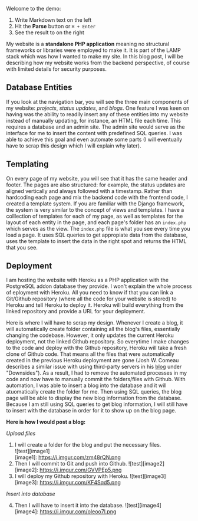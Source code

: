 Welcome to the demo:

1. Write Markdown text on the left
2. Hit the __Parse__ button or `⌘ + Enter`
3. See the result to on the right

My website is a **standalone PHP application** meaning no structural frameworks or libraries were employed to make it. It is part of the LAMP stack which was how I wanted to make my site. In this blog post, I will be describing how my website works from the backend perspective, of course with limited details for security purposes.  

## Database Entities
If you look at the navigation bar, you will see the three main components of my website: *projects*, *status updates*, and *blogs*. One feature I was keen on having was the ability to readily insert any of these entities into my website instead of manually updating, for instance, an HTML file each time. This requires a database and an admin site. The admin site would serve as the interface for me to insert the content with predefined SQL queries. I was able to achieve this goal and even automate some parts (I will eventually have to scrap this design which I will explain why later). 

## Templating
On every page of my website, you will see that it has the same header and footer. The pages are also structured: for example, the status updates are aligned vertically and always followed with a timestamp. Rather than hardcoding each page and mix the backend code with the frontend code, I created a template system. If you are familiar with the Django framework, the system is very similar to the concept of views and templates. I have a colllection of templates for each of my page, as well as templates for the layout of each entity in the page, and each page's folder has an `index.php` which serves as the view. The `index.php` file is what you see every time you load a page. It uses SQL queries to get appropiate data from the database, uses the template to insert the data in the right spot and returns the HTML that you see.

## Deployment
I am hosting the website with Heroku as a PHP application with the PostgreSQL addon database they provide. I won't explain the whole process of eployment with Heroku. All you need to know if that you can link a Git/Github repository (where all the code for your website is stored) to Heroku and tell Heroku to deploy it. Heroku will build everything from the linked repository and provide a URL for your deployment.  
  

Here is where I will have to scrap my design. Whenever I create a blog, it will automatically create folder containing all the blog's files, essentially changing the codebase. However, it only updates the current Heroku deployment, not the linked Github repository. So everytime I make changes to the code and deploy with the Github repository, Heroku will take a fresh clone of Github code. That means all the files that were automatically created in the previous Heroku deployment are gone (Josh W. Comeau describes a similar issue with using third-party servers in his [blog](https://www.joshwcomeau.com/blog/how-i-built-my-blog/) under "Downsides"). As a result, I had to remove the automated processes in my code and now have to manually commit the folders/files with Github. With automation, I was able to insert a blog into the database and it will atuomatically create the folder for me. Then using SQL queries, the blog page will be able to display the new blog information from the database. Because I am still using SQL queries to get blog information, I will still have to insert with the database in order for it to show up on the blog page.

**Here is how I would post a blog:**

*Upload files*  

1. I will create a folder for the blog and put the necessary files.  
![test][image1]  
[image1]: https://i.imgur.com/zm48rQN.png
2. Then I will commit to Git and push into Github.
![test][image2]  
[image2]: https://i.imgur.com/GVVPEp5.png
3. I will deploy my Github repository with Heroku.
![test][image3]  
[image3]: https://i.imgur.com/KF4Sqd5.png    
  
*Insert into database*

4. Then I will have to insert it into the database.
![test][image4]  
[image4]: https://i.imgur.com/oIeoo7l.png

